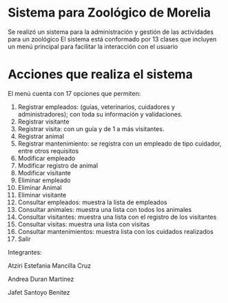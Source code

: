 
# Sistema para Zoológico de Morelia
Se realizó un sistema para la administración y gestión de las actividades para un zoológico
El sistema está conformado por 13 clases que incluyen un menú principal para facilitar la interacción con el usuario
# Acciones que realiza el sistema
El menú cuenta con 17 opciones que permiten:
1) Registrar empleados: (guías, veterinarios, cuidadores y administradores); con toda su información y validaciones.
2) Registrar visitante
3) Registrar visita: con un guía y de 1 a más visitantes.
4)  Registrar animal
5)  Registrar mantenimiento: se registra con un empleado de tipo cuidador, entre otros requisitos
6)  Modificar empleado
7)  Modificar registro de animal
8)  Modificar visitante
9)  Eliminar empleado
10) Eliminar Animal
11) Eliminar visitante
12) Consultar empleados: muestra la lista de empleados
13) Consultar animales: muestra una lista con todos los animales
14) Consultar visitantes: muestra una lista con el registro de los visitantes
15) Consultar visitas: muestra una lista con visitas
16) Consultar mantenimientos: muestra lista con los cuidados realizados
0) Salir

Integrantes:

Atziri Estefania Mancilla Cruz

Andrea Duran Martinez

Jafet Santoyo Benitez